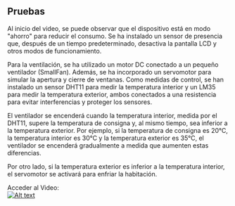 ## Pruebas

Al inicio del video, se puede observar que el dispositivo está en modo "ahorro" para reducir el consumo. Se ha instalado un sensor de presencia que, después de un tiempo predeterminado, desactiva la pantalla LCD y otros modos de funcionamiento.

Para la ventilación, se ha utilizado un motor DC conectado a un pequeño ventilador (SmallFan). Además, se ha incorporado un servomotor para simular la apertura y cierre de ventanas. Como medidas de control, se han instalado un sensor DHT11 para medir la temperatura interior y un LM35 para medir la temperatura exterior, ambos conectados a una resistencia para evitar interferencias y proteger los sensores.

El ventilador se encenderá cuando la temperatura interior, medida por el DHT11, supere la temperatura de consigna y, al mismo tiempo, sea inferior a la temperatura exterior. Por ejemplo, si la temperatura de consigna es 20°C, la temperatura interior es 30°C y la temperatura exterior es 35°C, el ventilador se encenderá gradualmente a medida que aumenten estas diferencias.

Por otro lado, si la temperatura exterior es inferior a la temperatura interior, el servomotor se activará para enfriar la habitación.

Acceder al Video: <br>
[![Alt text](https://img.youtube.com/vi/NsltNeztmXQ/0.jpg)](https://www.youtube.com/watch?v=NsltNeztmXQ)
